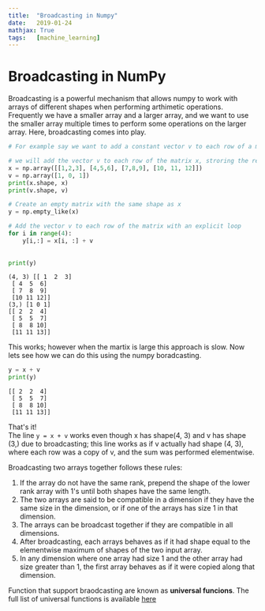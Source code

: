 ```yaml
---
title: 	"Broadcasting in Numpy"
date: 	2019-01-24
mathjax: True
tags: 	[machine_learning]
---
```


# Broadcasting in NumPy
Broadcasting is a powerful mechanism that allows numpy to work with arrays of different shapes when performing arthimetic operations. Frequently we have a smaller array and a larger array, and we want to use the smaller array multiple times to perform some operations on the larger array. Here, broadcasting comes into play.


```python
# For example say we want to add a constant vector v to each row of a matrix x. We could do it like this

# we will add the vector v to each row of the matrix x, stroring the result in the matrix y
x = np.array([[1,2,3], [4,5,6], [7,8,9], [10, 11, 12]])
v = np.array([1, 0, 1])
print(x.shape, x)
print(v.shape, v)

# Create an empty matrix with the same shape as x
y = np.empty_like(x)

# Add the vector v to each row of the matrix with an explicit loop
for i in range(4):
    y[i,:] = x[i, :] + v
    
    
print(y)
```

    (4, 3) [[ 1  2  3]
     [ 4  5  6]
     [ 7  8  9]
     [10 11 12]]
    (3,) [1 0 1]
    [[ 2  2  4]
     [ 5  5  7]
     [ 8  8 10]
     [11 11 13]]
    

This works; however when the martix is large this approach is slow. Now lets see how we can do this using the numpy boradcasting.


```python
y = x + v
print(y)
```

    [[ 2  2  4]
     [ 5  5  7]
     [ 8  8 10]
     [11 11 13]]
    

That's it!  
The line ```y = x + v``` works even though x has shape(4, 3) and v has shape (3,) due to broadcasting; this line works as if v actually had shape (4, 3), where each row was a copy of v, and the sum was performed elementwise.  

Broadcasting two arrays together follows these rules:  
1. If the array do not have the same rank, prepend the shape of the lower rank array with 1's until both shapes have the same length.
2. The two arrays are said to be compatible in a dimension if they have the same size in the dimension, or if one of the arrays has size 1 in that dimension.
3. The arrays can be broadcast together if they are compatible in all dimensions.
4. After broadcasting, each arrays behaves as if it had shape equal to the elementwise maximum of shapes of the two input array.
5. In any dimension where one array had size 1 and the other array had size greater than 1, the first array behaves as if it were copied along that dimension.

Function that support braodcasting are known as **universal funcions**. The full list of universal functions is available [here](https://docs.scipy.org/doc/numpy/reference/ufuncs.html#available-ufuncs)




